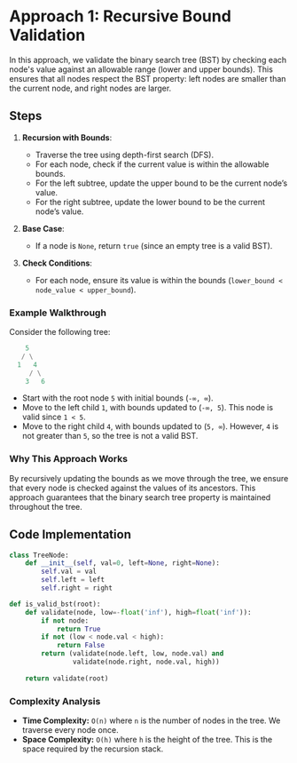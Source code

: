 # Approach 1: Recursive Bound Validation

In this approach, we validate the binary search tree (BST) by checking each node's value against an allowable range (lower and upper bounds). This ensures that all nodes respect the BST property: left nodes are smaller than the current node, and right nodes are larger.

## Steps

1. **Recursion with Bounds**:
   - Traverse the tree using depth-first search (DFS).
   - For each node, check if the current value is within the allowable bounds.
   - For the left subtree, update the upper bound to be the current node’s value.
   - For the right subtree, update the lower bound to be the current node’s value.

2. **Base Case**:
   - If a node is `None`, return `true` (since an empty tree is a valid BST).

3. **Check Conditions**:
   - For each node, ensure its value is within the bounds (`lower_bound < node_value < upper_bound`).

### Example Walkthrough

Consider the following tree:

```python
    5
   / \
  1   4
     / \
    3   6
```

- Start with the root node `5` with initial bounds (`-∞, ∞`).
- Move to the left child `1`, with bounds updated to (`-∞, 5`). This node is valid since `1 < 5`.
- Move to the right child `4`, with bounds updated to (`5, ∞`). However, `4` is not greater than `5`, so the tree is not a valid BST.

### Why This Approach Works

By recursively updating the bounds as we move through the tree, we ensure that every node is checked against the values of its ancestors. This approach guarantees that the binary search tree property is maintained throughout the tree.

## Code Implementation

```python
class TreeNode:
    def __init__(self, val=0, left=None, right=None):
        self.val = val
        self.left = left
        self.right = right

def is_valid_bst(root):
    def validate(node, low=-float('inf'), high=float('inf')):
        if not node:
            return True
        if not (low < node.val < high):
            return False
        return (validate(node.left, low, node.val) and
                validate(node.right, node.val, high))
    
    return validate(root)
```

### Complexity Analysis

- **Time Complexity:** `O(n)` where `n` is the number of nodes in the tree. We traverse every node once.
- **Space Complexity:** `O(h)` where `h` is the height of the tree. This is the space required by the recursion stack.
